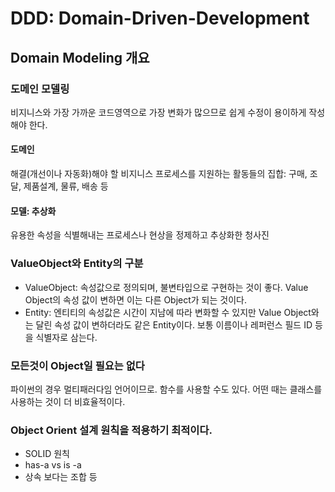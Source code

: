 # DDD: Domain-Driven-Development

## Domain Modeling 개요

### 도메인 모델링

비지니스와 가장 가까운 코드영역으로 가장 변화가 많으므로 쉽게 수정이 용이하게 작성해야 한다.

#### 도메인

해결(개선이나 자동화)해야 할 비지니스 프로세스를 지원하는 활동들의 집합: 구매, 조달, 제품설계, 물류, 배송 등

#### 모델: 추상화

유용한 속성을 식별해내는 프로세스나 현상을 정제하고 추상화한 청사진

### ValueObject와 Entity의 구분

- ValueObject: 속성값으로 정의되며, 불변타입으로 구현하는 것이 좋다. Value Object의 속성 값이 변하면 이는 다른 Object가 되는 것이다.
- Entity: 엔티티의 속성값은 시간이 지남에 따라 변화할 수 있지만 Value Object와는 달린 속성 값이 변하더라도 같은 Entity이다. 보통 이름이나 레퍼런스 필드 ID 등을 식별자로 삼는다.

### 모든것이 Object일 필요는 없다

파이썬의 경우 멀티패러다임 언어이므로. 함수를 사용할 수도 있다. 어떤 때는 클래스를 사용하는 것이 더 비효율적이다.

### Object Orient 설계 원칙을 적용하기 최적이다.

- SOLID 원칙
- has-a vs is -a
- 상속 보다는 조합 등

